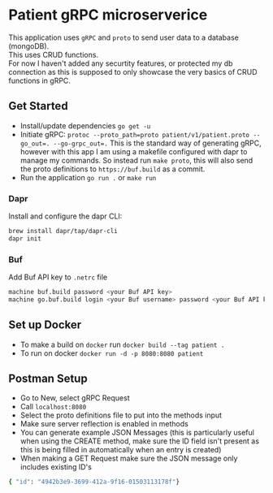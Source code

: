 # Patient gRPC microserverice #

This application uses `gRPC` and `proto` to send user data to a database (mongoDB). <br/>
This uses CRUD functions. <br />
For now I haven't added any securtity features, or protected my db connection as this is supposed to only showcase the very basics of CRUD functions in gRPC. 

## Get Started ##
- Install/update dependencies `go get -u`
- Initiate gRPC: `protoc --proto_path=proto patient/v1/patient.proto --go_out=. --go-grpc_out=.` This is the standard way of generating gRPC, however with this app I am using a makefile configured with dapr to manage my commands. So instead run `make proto`, this will also send the proto definitions to `https://buf.build` as a commit. 
- Run the application `go run .` or `make run`

### Dapr ###

Install and configure the dapr CLI:

```bash
brew install dapr/tap/dapr-cli
dapr init
```

### Buf ###

Add Buf API key to `.netrc` file

```bash
machine buf.build password <your Buf API key>
machine go.buf.build login <your Buf username> password <your Buf API key>
```

## Set up Docker ## 
* To make a build on `docker` run `docker build --tag patient .`
* To run on docker `docker run -d -p 8080:8080 patient`

## Postman Setup ##
- Go to New, select gRPC Request
- Call `localhost:8080`
- Select the proto definitions file to put into the methods input
- Make sure server reflection is enabled in methods
- You can generate example JSON Messages (this is particularly useful when using the CREATE method, make sure the ID field isn't present as this is being     filled in automatically when an entry is created) 
- When making a GET Request make sure the JSON message only includes existing ID's <br />
 
```bash 
{ "id": "4942b3e9-3699-412a-9f16-01503113178f"}
```
